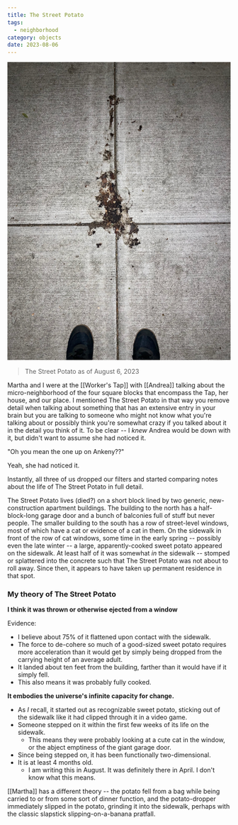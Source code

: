 ```yaml
---
title: The Street Potato
tags:
  - neighborhood
category: objects
date: 2023-08-06
---
```



![A washed out photo taken at night of a very old dark smear of something organic on the sidewalk with the photographer's two feet just visible in the bottom of the frame.](/assets/notes/the-sweet-potato-aug-6-2023.jpeg)
> The Street Potato as of August 6, 2023

Martha and I were at the [[Worker's Tap]] with [[Andrea]] talking about the micro-neighborhood of the four square blocks that encompass the Tap, her house, and our place. I mentioned The Street Potato in that way you remove detail when talking about something that has an extensive entry in your brain but you are talking to someone who might not know what you're talking about or possibly think you're somewhat crazy if you talked about it in the detail you think of it. To be clear -- I *knew* Andrea would be down with it, but didn't want to assume she had noticed it.

"Oh you mean the one up on Ankeny??"

Yeah, she had noticed it.

Instantly, all three of us dropped our filters and started comparing notes about the life of The Street Potato in full detail.

The Street Potato lives (died?) on a short block lined by two generic, new-construction apartment buildings. The building to the north has a half-block-long garage door and a bunch of balconies full of stuff but never people. The smaller building to the south has a row of street-level windows, most of which have a cat or evidence of a cat in them. On the sidewalk in front of the row of cat windows, some time in the early spring -- possibly even the late winter -- a large, apparently-cooked sweet potato appeared on the sidewalk. At least half of it was somewhat *in* the sidewalk -- stomped or splattered into the concrete such that The Street Potato was not about to roll away. Since then, it appears to have taken up permanent residence in that spot.


### My theory of The Street Potato


**I think it was thrown or otherwise ejected from a window**

Evidence:
- I believe about 75% of it flattened upon contact with the sidewalk.
- The force to de-cohere so much of a good-sized sweet potato requires more acceleration than it would get by simply being dropped from the carrying height of an average adult.
- It landed about ten feet from the building, farther than it would have if it simply fell.
- This also means it was probably fully cooked.

**It embodies the universe's infinite capacity for change.**

- As *I* recall, it started out as recognizable sweet potato, sticking out of the sidewalk like it had clipped through it in a video game.
- Someone stepped on it within the first few weeks of its life on the sidewalk.
	- This means they were probably looking at a cute cat in the window, or the abject  emptiness of the giant garage door.
- Since being stepped on, it has been functionally two-dimensional.
- It is at least 4 months old.
	- I am writing this in August. It was definitely there in April. I don't know what this means.

[[Martha]] has a different theory -- the potato fell from a bag while being carried to or from some sort of dinner function, and the potato-dropper immediately slipped in the potato, grinding it into the sidewalk, perhaps with the classic slapstick slipping-on-a-banana pratfall.

